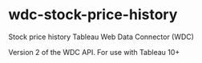 # wdc-stock-price-history
Stock price history Tableau Web Data Connector (WDC)

Version 2 of the WDC API.  For use with Tableau 10+
